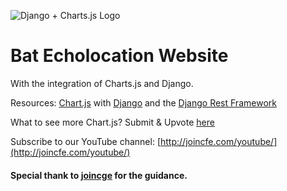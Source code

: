 ![Django + Charts.js Logo](https://cfe2-static.s3-us-west-2.amazonaws.com/media/projects/django-chartjs/images/share/django_plus_charts_js_share.png)

# Bat Echolocation Website
With the integration of Charts.js and Django.

Resources:
[Chart.js](http://www.chartjs.org/) with [Django](http://django.project.com) and the [Django Rest Framework](http://www.django-rest-framework.org/)

What to see more Chart.js? Submit & Upvote [here](http://joincfe.com/suggest/)

Subscribe to our YouTube channel: [http://joincfe.com/youtube/](http://joincfe.com/youtube/)


#### Special thank to [joincge](https://www.youtube.com/codingentrepreneurs?sub_confirmation=1) for the guidance.
